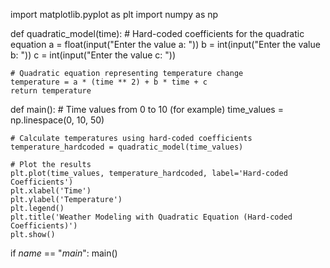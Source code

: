 import matplotlib.pyplot as plt
import numpy as np

def quadratic_model(time):
    # Hard-coded coefficients for the quadratic equation
    a = float(input("Enter the value a: "))
    b = int(input("Enter the value b: "))
    c = int(input("Enter the value c: "))

    # Quadratic equation representing temperature change
    temperature = a * (time ** 2) + b * time + c
    return temperature

def main():
    # Time values from 0 to 10 (for example)
    time_values = np.linespace(0, 10, 50)

    # Calculate temperatures using hard-coded coefficients
    temperature_hardcoded = quadratic_model(time_values)

    # Plot the results
    plt.plot(time_values, temperature_hardcoded, label='Hard-coded Coefficients')
    plt.xlabel('Time')
    plt.ylabel('Temperature')
    plt.legend()
    plt.title('Weather Modeling with Quadratic Equation (Hard-coded Coefficients)')
    plt.show()

if _name_ == "_main_":
  main()
  

